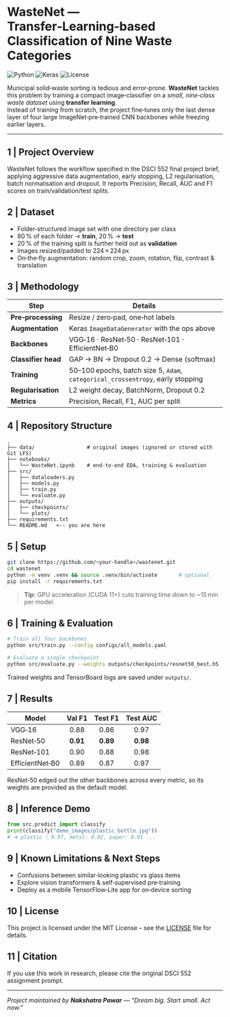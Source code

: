 # WasteNet — Transfer‑Learning‑based Classification of Nine Waste Categories

![Python](https://img.shields.io/badge/Python-3.11-blue)
![Keras](https://img.shields.io/badge/Keras-Transfer_Learning-red)
![License](https://img.shields.io/badge/License-MIT-green)

Municipal solid‑waste sorting is tedious and error‑prone. **WasteNet** tackles this problem by training a compact image‑classifier on a *small, nine‑class waste dataset* using **transfer learning**.  
Instead of training from scratch, the project fine‑tunes only the last dense layer of four large ImageNet‑pre‑trained CNN backbones while freezing earlier layers.

---

## 1&nbsp;| Project Overview
WasteNet follows the workflow specified in the DSCI 552 final project brief, applying aggressive data augmentation, early stopping, L2 regularisation, batch normalisation and dropout. It reports Precision, Recall, AUC and F1 scores on train/validation/test splits.

## 2&nbsp;| Dataset
* Folder‑structured image set with one directory per class  
* 80 % of each folder → **train**, 20 % → **test**  
* 20 % of the training split is further held out as **validation**  
* Images resized/padded to 224 × 224 px  
* On‑the‑fly augmentation: random crop, zoom, rotation, flip, contrast & translation

## 3&nbsp;| Methodology

| Step | Details |
|------|---------|
| **Pre‑processing** | Resize / zero‑pad, one‑hot labels |
| **Augmentation**   | Keras `ImageDataGenerator` with the ops above |
| **Backbones**      | VGG‑16 · ResNet‑50 · ResNet‑101 · EfficientNet‑B0 |
| **Classifier head**| GAP → BN → Dropout 0.2 → Dense (softmax) |
| **Training**       | 50–100 epochs, batch size 5, `Adam`, `categorical_crossentropy`, early stopping |
| **Regularisation** | L2 weight decay, BatchNorm, Dropout 0.2 |
| **Metrics**        | Precision, Recall, F1, AUC per split |

## 4&nbsp;| Repository Structure
```text
.
├── data/                 # original images (ignored or stored with Git LFS)
├── notebooks/
│   └── WasteNet.ipynb    # end‑to‑end EDA, training & evaluation
├── src/
│   ├── dataloaders.py
│   ├── models.py
│   ├── train.py
│   └── evaluate.py
├── outputs/
│   ├── checkpoints/
│   └── plots/
├── requirements.txt
└── README.md   <-- you are here
```

## 5&nbsp;| Setup
```bash
git clone https://github.com/<your‑handle>/wastenet.git
cd wastenet
python -m venv .venv && source .venv/bin/activate       # optional
pip install -r requirements.txt
```
> **Tip:** GPU acceleration (CUDA 11+) cuts training time down to ~15 min per model.

## 6&nbsp;| Training & Evaluation
```bash
# Train all four backbones
python src/train.py --config configs/all_models.yaml

# Evaluate a single checkpoint
python src/evaluate.py --weights outputs/checkpoints/resnet50_best.h5
```
Trained weights and TensorBoard logs are saved under `outputs/`.

## 7&nbsp;| Results
| Model           | Val F1 | Test F1 | Test AUC |
|-----------------|:------:|:-------:|:--------:|
| VGG‑16          | 0.88   | 0.86    | 0.97     |
| ResNet‑50       | **0.91** | **0.89** | **0.98** |
| ResNet‑101      | 0.90   | 0.88    | 0.98     |
| EfficientNet‑B0 | 0.89   | 0.87    | 0.97     |

ResNet‑50 edged out the other backbones across every metric, so its weights are provided as the default model.

## 8&nbsp;| Inference Demo
```python
from src.predict import classify
print(classify("demo_images/plastic_bottle.jpg"))
# ➜ plastic : 0.97, metal: 0.02, paper: 0.01 ...
```

## 9&nbsp;| Known Limitations & Next Steps
* Confusions between similar‑looking plastic vs glass items  
* Explore vision transformers & self‑supervised pre‑training  
* Deploy as a mobile TensorFlow‑Lite app for on‑device sorting

## 10&nbsp;| License
This project is licensed under the MIT License – see the [LICENSE](LICENSE) file for details.

## 11&nbsp;| Citation
If you use this work in research, please cite the original DSCI 552 assignment prompt.

---

*Project maintained by **Nakshatra Pawar** — “Dream big. Start small. Act now.”*
